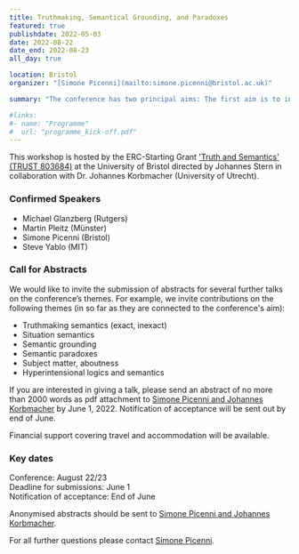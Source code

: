 ```yaml
---
title: Truthmaking, Semantical Grounding, and Paradoxes
featured: true
publishdate: 2022-05-03
date: 2022-08-22
date_end: 2022-08-23
all_day: true

location: Bristol
organizer: "[Simone Picenni](mailto:simone.picenni@bristol.ac.uk)"

summary: "The conference has two principal aims: The first aim is to investigate the role various forms of truthmaking semantics and semantical grounding can play in diagnosing the problematic nature of paradoxes (including, but not limited to, the semantic paradoxes and the paradoxes of vagueness), and the solutions to these paradoxes truthmaking semantics and semantical grounding ogive rise to. The second aim is to study the paradoxes of truthmaking and semantic grounding."

#links:
#- name: "Programme"
#  url: "programme_kick-off.pdf"
---
```



This workshop is hosted by the ERC-Starting Grant ['Truth and Semantics' (TRUST 803684)](/) at the University of Bristol directed by Johannes Stern in collaboration with Dr. Johannes Korbmacher (University of Utrecht).

### Confirmed Speakers
- Michael Glanzberg (Rutgers)
- Martin Pleitz (Münster)
- Simone Picenni (Bristol)
- Steve Yablo (MIT)

### Call for Abstracts
We would like to invite the submission of abstracts for several further talks on the conference’s themes. For example, we invite contributions on the following themes (in so far as they are connected to the conference's aim):
- Truthmaking semantics (exact, inexact)
- Situation semantics
- Semantic grounding
- Semantic paradoxes
- Subject matter, aboutness
- Hyperintensional logics and semantics

 If you are interested in giving a talk, please send an abstract of no more than 2000 words as pdf attachment to [Simone Picenni and Johannes Korbmacher](mailto:simone.picenni@bristol.ac.uk,mailto:Johannes.korbmacher@uu.ne>) by June 1, 2022. Notification of acceptance will be sent out by end of June.

Financial support covering travel and accommodation will be available.

### Key dates
Conference: August 22/23<br>
Deadline for submissions: June 1<br>
Notification of acceptance: End of June

Anonymised abstracts should be sent to [Simone Picenni and Johannes Korbmacher](mailto:simone.picenni@bristol.ac.uk,mailto:Johannes.korbmacher@uu.ne>).

For all further questions please contact [Simone Picenni](mailto:simone.picenni@bristol.ac.uk).
